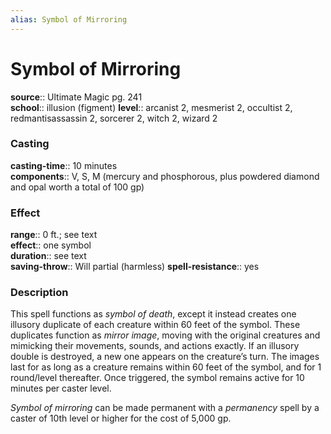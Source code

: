 ```yaml
---
alias: Symbol of Mirroring
---
```


# Symbol of Mirroring 

**source**:: Ultimate Magic pg. 241  
**school**:: illusion (figment)
**level**:: arcanist 2, mesmerist 2, occultist 2, redmantisassassin 2, sorcerer 2, witch 2, wizard 2

### Casting 

**casting-time**:: 10 minutes  
**components**:: V, S, M (mercury and phosphorous, plus powdered diamond and opal worth a total of 100 gp)

### Effect 

**range**:: 0 ft.; see text  
**effect**:: one symbol  
**duration**:: see text  
**saving-throw**:: Will partial (harmless)
**spell-resistance**:: yes

### Description 

This spell functions as *symbol of death*, except it instead creates one illusory duplicate of each creature within 60 feet of the symbol. These duplicates function as *mirror image*, moving with the original creatures and mimicking their movements, sounds, and actions exactly. If an illusory double is destroyed, a new one appears on the creature’s turn. The images last for as long as a creature remains within 60 feet of the symbol, and for 1 round/level thereafter. Once triggered, the symbol remains active for 10 minutes per caster level.  
  
*Symbol of mirroring* can be made permanent with a *permanency* spell by a caster of 10th level or higher for the cost of 5,000 gp.
